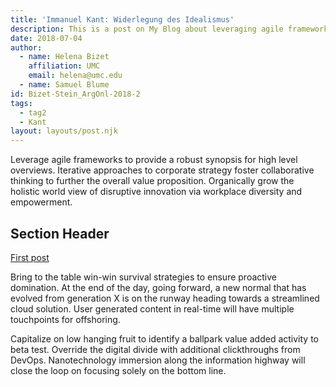 ```yaml
---
title: 'Immanuel Kant: Widerlegung des Idealismus'
description: This is a post on My Blog about leveraging agile frameworks.
date: 2018-07-04
author: 
  - name: Helena Bizet
    affiliation: UMC
    email: helena@umc.edu
  - name: Samuel Blume
id: Bizet-Stein_ArgOnl-2018-2
tags:
  - tag2
  - Kant
layout: layouts/post.njk
---
```

Leverage agile frameworks to provide a robust synopsis for high level overviews. Iterative approaches to corporate strategy foster collaborative thinking to further the overall value proposition. Organically grow the holistic world view of disruptive innovation via workplace diversity and empowerment.

## Section Header

<a href="{{ '/posts/Bizet-Smith_ArgOnl-2018-1/' | url }}">First post</a>

Bring to the table win-win survival strategies to ensure proactive domination. At the end of the day, going forward, a new normal that has evolved from generation X is on the runway heading towards a streamlined cloud solution. User generated content in real-time will have multiple touchpoints for offshoring.

Capitalize on low hanging fruit to identify a ballpark value added activity to beta test. Override the digital divide with additional clickthroughs from DevOps. Nanotechnology immersion along the information highway will close the loop on focusing solely on the bottom line.
